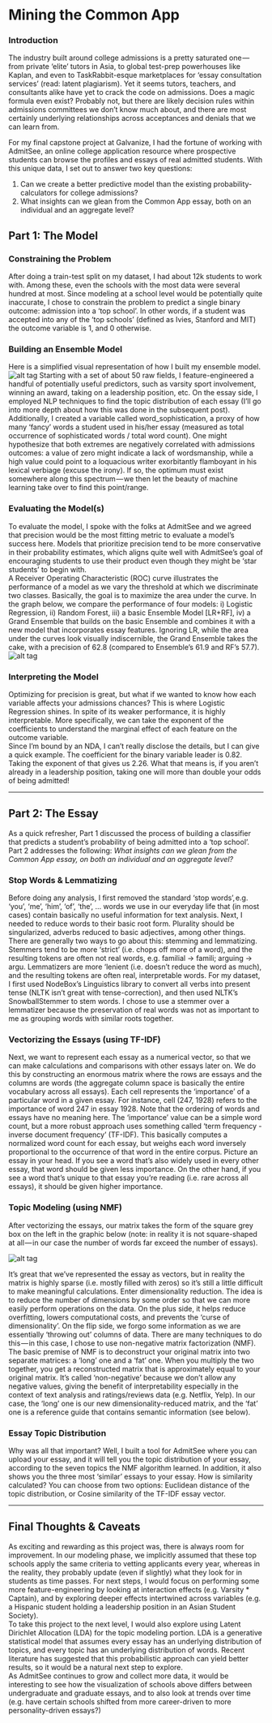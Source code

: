 # Mining the Common App

### Introduction
The industry built around college admissions is a pretty saturated one — from private ‘elite’ tutors in Asia, to global test-prep powerhouses like Kaplan, and even to TaskRabbit-esque marketplaces for ‘essay consultation services’ (read: latent plagiarism). Yet it seems tutors, teachers, and consultants alike have yet to crack the code on admissions. Does a magic formula even exist? Probably not, but there are likely decision rules within admissions committees we don’t know much about, and there are most certainly underlying relationships across acceptances and denials that we can learn from.

For my final capstone project at Galvanize, I had the fortune of working with AdmitSee, an online college application resource where prospective students can browse the profiles and essays of real admitted students. With this unique data, I set out to answer two key questions:

1. Can we create a better predictive model than the existing probability-calculators for college admissions?
2. What insights can we glean from the Common App essay, both on an individual and an aggregate level?

## Part 1: The Model

### Constraining the Problem
After doing a train-test split on my dataset, I had about 12k students to work with. Among these, even the schools with the most data were several hundred at most. Since modeling at a school level would be potentially quite inaccurate, I chose to constrain the problem to predict a single binary outcome: admission into a ‘top school’. In other words, if a student was accepted into any of the ‘top schools’ (defined as Ivies, Stanford and MIT) the outcome variable is 1, and 0 otherwise.

### Building an Ensemble Model
Here is a simplified visual representation of how I built my ensemble model.
![alt tag](https://github.com/yungmsh/capstone_project/blob/master/imgs/model_pipeline.png)
Starting with a set of about 50 raw fields, I feature-engineered a handful of potentially useful predictors, such as varsity sport involvement, winning an award, taking on a leadership position, etc. On the essay side, I employed NLP techniques to find the topic distribution of each essay (I’ll go into more depth about how this was done in the subsequent post). Additionally, I created a variable called word_sophistication, a proxy of how many ‘fancy’ words a student used in his/her essay (measured as total occurrence of sophisticated words / total word count). One might hypothesize that both extremes are negatively correlated with admissions outcomes: a value of zero might indicate a lack of wordsmanship, while a high value could point to a loquacious writer exorbitantly flamboyant in his lexical verbiage (excuse the irony). If so, the optimum must exist somewhere along this spectrum — we then let the beauty of machine learning take over to find this point/range.


### Evaluating the Model(s)
To evaluate the model, I spoke with the folks at AdmitSee and we agreed that precision would be the most fitting metric to evaluate a model’s success here. Models that prioritize precision tend to be more conservative in their probability estimates, which aligns quite well with AdmitSee’s goal of encouraging students to use their product even though they might be ‘star students’ to begin with.
<br>
A Receiver Operating Characteristic (ROC) curve illustrates the performance of a model as we vary the threshold at which we discriminate two classes. Basically, the goal is to maximize the area under the curve. In the graph below, we compare the performance of four models: i) Logistic Regression, ii) Random Forest, iii) a basic Ensemble Model [LR+RF], iv) a Grand Ensemble that builds on the basic Ensemble and combines it with a new model that incorporates essay features. Ignoring LR, while the area under the curves look visually indiscernible, the Grand Ensemble takes the cake, with a precision of 62.8 (compared to Ensemble’s 61.9 and RF’s 57.7).
![alt tag](https://raw.githubusercontent.com/yungmsh/capstone_project/blob/master/imgs/roc_curve.png)

### Interpreting the Model
Optimizing for precision is great, but what if we wanted to know how each variable affects your admissions chances? This is where Logistic Regression shines. In spite of its weaker performance, it is highly interpretable. More specifically, we can take the exponent of the coefficients to understand the marginal effect of each feature on the outcome variable.
<br>
Since I’m bound by an NDA, I can’t really disclose the details, but I can give a quick example. The coefficient for the binary variable leader is 0.82. Taking the exponent of that gives us 2.26. What that means is, if you aren’t already in a leadership position, taking one will more than double your odds of being admitted!

---

## Part 2: The Essay
As a quick refresher, Part 1 discussed the process of building a classifier that predicts a student’s probability of being admitted into a ‘top school’. Part 2 addresses the following: <i>What insights can we glean from the Common App essay, on both an individual and an aggregate level?</i>

### Stop Words & Lemmatizing
Before doing any analysis, I first removed the standard ‘stop words’, e.g. ‘you’, ‘me’, ‘him’, ‘of’, ‘the’, … words we use in our everyday life that (in most cases) contain basically no useful information for text analysis. Next, I needed to reduce words to their basic root form. Plurality should be singularized, adverbs reduced to basic adjectives, among other things. There are generally two ways to go about this: stemming and lemmatizing. Stemmers tend to be more ‘strict’ (i.e. chops off more of a word), and the resulting tokens are often not real words, e.g. familial → famili; arguing → argu. Lemmatizers are more ‘lenient (i.e. doesn’t reduce the word as much), and the resulting tokens are often real, interpretable words. For my dataset, I first used NodeBox’s Linguistics library to convert all verbs into present tense (NLTK isn’t great with tense-correction), and then used NLTK’s SnowballStemmer to stem words. I chose to use a stemmer over a lemmatizer because the preservation of real words was not as important to me as grouping words with similar roots together.

### Vectorizing the Essays (using TF-IDF)
Next, we want to represent each essay as a numerical vector, so that we can make calculations and comparisons with other essays later on. We do this by constructing an enormous matrix where the rows are essays and the columns are words (the aggregate column space is basically the entire vocabulary across all essays). Each cell represents the ‘importance’ of a particular word in a given essay. For instance, cell (247, 1928) refers to the importance of word 247 in essay 1928. Note that the ordering of words and essays have no meaning here. The ‘importance’ value can be a simple word count, but a more robust approach uses something called ‘term frequency - inverse document frequency’ (TF-IDF). This basically computes a normalized word count for each essay, but weighs each word inversely proportional to the occurrence of that word in the entire corpus. Picture an essay in your head. If you see a word that’s also widely used in every other essay, that word should be given less importance. On the other hand, if you see a word that’s unique to that essay you’re reading (i.e. rare across all essays), it should be given higher importance.

### Topic Modeling (using NMF)
After vectorizing the essays, our matrix takes the form of the square grey box on the left in the graphic below (note: in reality it is not square-shaped at all — in our case the number of words far exceed the number of essays).

<!-- ![alt tag](https://cdn-images-1.medium.com/max/800/1*kZy81Ogwt-A17ZfodN9CQg.png) -->
![alt tag](https://raw.githubusercontent.com/yungmsh/capstone_project/tree/master/imgs/nmf_explained.png)

It’s great that we’ve represented the essay as vectors, but in reality the matrix is highly sparse (i.e. mostly filled with zeros) so it’s still a little difficult to make meaningful calculations. Enter dimensionality reduction. The idea is to reduce the number of dimensions by some order so that we can more easily perform operations on the data. On the plus side, it helps reduce overfitting, lowers computational costs, and prevents the ‘curse of dimensionality’. On the flip side, we forgo some information as we are essentially ‘throwing out’ columns of data. There are many techniques to do this — in this case, I chose to use non-negative matrix factorization (NMF). The basic premise of NMF is to deconstruct your original matrix into two separate matrices: a ‘long’ one and a ‘fat’ one. When you multiply the two together, you get a reconstructed matrix that is approximately equal to your original matrix. It’s called ‘non-negative’ because we don’t allow any negative values, giving the benefit of interpretability especially in the context of text analysis and ratings/reviews data (e.g. Netflix, Yelp). In our case, the ‘long’ one is our new dimensionality-reduced matrix, and the ‘fat’ one is a reference guide that contains semantic information (see below).

### Essay Topic Distribution
Why was all that important? Well, I built a tool for AdmitSee where you can upload your essay, and it will tell you the topic distribution of your essay, according to the seven topics the NMF algorithm learned. In addition, it also shows you the three most ‘similar’ essays to your essay. How is similarity calculated? You can choose from two options: Euclidean distance of the topic distribution, or Cosine similarity of the TF-IDF essay vector.

---

## Final Thoughts & Caveats
As exciting and rewarding as this project was, there is always room for improvement. In our modeling phase, we implicitly assumed that these top schools apply the same criteria to vetting applicants every year, whereas in the reality, they probably update (even if slightly) what they look for in students as time passes. For next steps, I would focus on performing some more feature-engineering by looking at interaction effects (e.g. Varsity * Captain), and by exploring deeper effects intertwined across variables (e.g. a Hispanic student holding a leadership position in an Asian Student Society).
<br>
To take this project to the next level, I would also explore using Latent Dirichlet Allocation (LDA) for the topic modeling portion. LDA is a generative statistical model that assumes every essay has an underlying distribution of topics, and every topic has an underlying distribution of words. Recent literature has suggested that this probabilistic approach can yield better results, so it would be a natural next step to explore.
<br>
As AdmitSee continues to grow and collect more data, it would be interesting to see how the visualization of schools above differs between undergraduate and graduate essays, and to also look at trends over time (e.g. have certain schools shifted from more career-driven to more personality-driven essays?)
